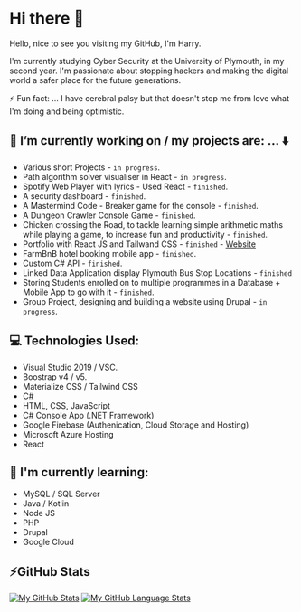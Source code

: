 # Hi there 👋

Hello, nice to see you visiting my GitHub, I'm Harry. 

I'm currently studying Cyber Security at the University of Plymouth, in my second year. I'm passionate about stopping hackers and making the digital world a safer place for the future generations.

⚡ Fun fact: ... I have cerebral palsy but that doesn't stop me from love what I'm doing and being optimistic.

## 🔭 I’m currently working on / my projects are: ... :arrow_down:

* Various short Projects - `in progress`.
* Path algorithm solver visualiser in React - `in progress`.
* Spotify Web Player with lyrics - Used React - `finished`.
* A security dashboard - `finished`.
* A Mastermind Code - Breaker game for the console - `finished`.
* A Dungeon Crawler Console Game - `finished`.
* Chicken crossing the Road, to tackle learning simple arithmetic maths while playing a game, to increase fun and productivity - `finished`.
* Portfolio with React JS and Tailwand CSS - `finished` - [Website](https://harryparker.co.uk)
* FarmBnB hotel booking mobile app - `finished`.
* Custom C# API - `finished`.
* Linked Data Application display Plymouth Bus Stop Locations - `finished`
* Storing Students enrolled on to multiple programmes in a Database + Mobile App to go with it - `finished`.
* Group Project, designing and building a website using Drupal - `in progress`.

## 💻 Technologies Used:

* Visual Studio 2019 / VSC.
* Boostrap v4 / v5.
* Materialize CSS / Tailwind CSS
* C#
* HTML, CSS, JavaScript
* C# Console App (.NET Framework)
* Google Firebase (Authenication, Cloud Storage and Hosting)
* Microsoft Azure Hosting
* React

## 🌱 I'm currently learning:

* MySQL / SQL Server
* Java / Kotlin
* Node JS
* PHP
* Drupal
* Google Cloud

## ⚡GitHub Stats
<!-- Stats -->
<!-- Credit to https://github.com/anuraghazra/github-readme-stats -->
[![My GitHub Stats](https://github-readme-stats.vercel.app/api/?username=Parker06&count_private=true&theme=onedark&showicons=true)]()
[![My GitHub Language Stats](https://github-readme-stats.vercel.app/api/top-langs/?username=Parker06&langs_count=5&theme=onedark)]()




<!--
**harry-parker6/harry-parker6** is a ✨ _special_ ✨ repository because its `README.md` (this file) appears on your GitHub profile.

Here are some ideas to get you started:

- 🔭 I’m currently working on ...
- 🌱 I’m currently learning ...
- 👯 I’m looking to collaborate on ...
- 🤔 I’m looking for help with ...
- 💬 Ask me about ...
- 📫 How to reach me: ...
- 😄 Pronouns: ...
- ⚡ Fun fact: ...
-->
